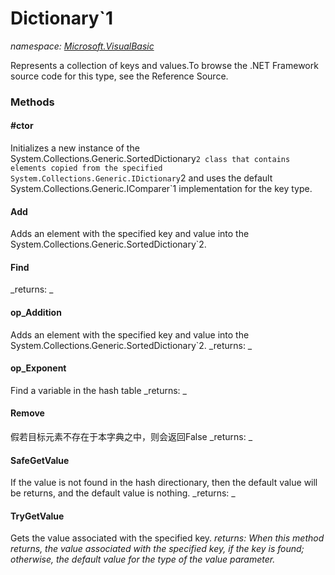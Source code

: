 ﻿
# Dictionary`1
_namespace: [Microsoft.VisualBasic](N-Microsoft.VisualBasic.md)_

Represents a collection of keys and values.To browse the .NET Framework source
 code for this type, see the Reference Source.

### Methods

#### #ctor
Initializes a new instance of the System.Collections.Generic.SortedDictionary`2
 class that contains elements copied from the specified System.Collections.Generic.IDictionary`2
 and uses the default System.Collections.Generic.IComparer`1 implementation for
 the key type.
#### Add
Adds an element with the specified key and value into the System.Collections.Generic.SortedDictionary`2.
#### Find

_returns: _
#### op_Addition
Adds an element with the specified key and value into the System.Collections.Generic.SortedDictionary`2.
_returns: _
#### op_Exponent
Find a variable in the hash table
_returns: _
#### Remove
假若目标元素不存在于本字典之中，则会返回False
_returns: _
#### SafeGetValue
If the value is not found in the hash directionary, then the default value will be returns, and the default value is nothing.
_returns: _
#### TryGetValue
Gets the value associated with the specified key.
_returns: When this method returns, the value associated with the specified key, if the
 key is found; otherwise, the default value for the type of the value parameter._



